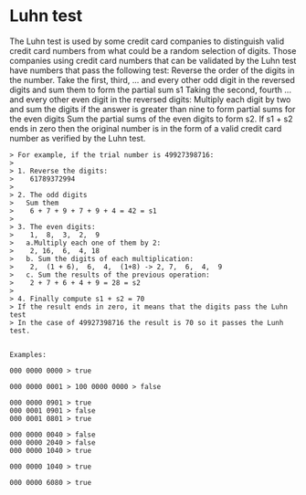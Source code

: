 # Luhn test

The Luhn test is used by some credit card companies to distinguish valid credit card numbers from what could be a random selection of digits.
Those companies using credit card numbers that can be validated by the Luhn test have numbers that pass the following test:
Reverse the order of the digits in the number.
Take the first, third, ... and every other odd digit in the reversed digits and sum them to form the partial sum s1
Taking the second, fourth ... and every other even digit in the reversed digits:
Multiply each digit by two and sum the digits if the answer is greater than nine to form partial sums for the even digits
Sum the partial sums of the even digits to form s2. 
If s1 + s2 ends in zero then the original number is in the form of a valid credit card number as verified by the Luhn test.

```
> For example, if the trial number is 49927398716:
>
> 1. Reverse the digits:
>    61789372994
>
> 2. The odd digits
>   Sum them
>    6 + 7 + 9 + 7 + 9 + 4 = 42 = s1
>
> 3. The even digits:
>    1,  8,  3,  2,  9
>   a.Multiply each one of them by 2:
>    2, 16,  6,  4, 18
>   b. Sum the digits of each multiplication:
>    2,  (1 + 6),  6,  4,  (1+8) -> 2, 7,  6,  4,  9
>   c. Sum the results of the previous operation:
>    2 + 7 + 6 + 4 + 9 = 28 = s2
>
> 4. Finally compute s1 + s2 = 70
> If the result ends in zero, it means that the digits pass the Luhn test
> In the case of 49927398716 the result is 70 so it passes the Lunh test.


Examples:

000 0000 0000 > true

000 0000 0001 > 100 0000 0000 > false

000 0000 0901 > true
000 0001 0901 > false
000 0001 0801 > true

000 0000 0040 > false 
000 0000 2040 > false 
000 0000 1040 > true 

000 0000 1040 > true 

000 0000 6080 > true 
            
